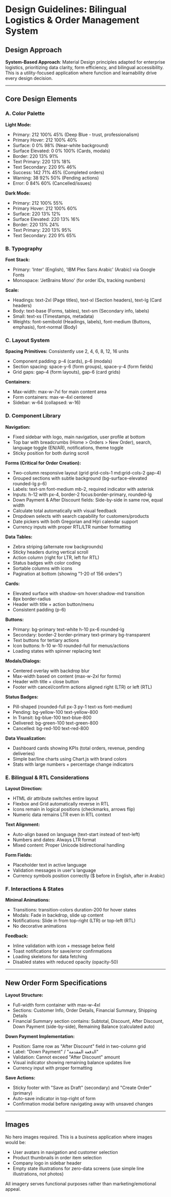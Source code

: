 # Design Guidelines: Bilingual Logistics & Order Management System

## Design Approach
**System-Based Approach**: Material Design principles adapted for enterprise logistics, prioritizing data clarity, form efficiency, and bilingual accessibility. This is a utility-focused application where function and learnability drive every design decision.

---

## Core Design Elements

### A. Color Palette

**Light Mode:**
- Primary: 212 100% 45% (Deep Blue - trust, professionalism)
- Primary Hover: 212 100% 40%
- Surface: 0 0% 98% (Near-white background)
- Surface Elevated: 0 0% 100% (Cards, modals)
- Border: 220 13% 91%
- Text Primary: 220 13% 18%
- Text Secondary: 220 9% 46%
- Success: 142 71% 45% (Completed orders)
- Warning: 38 92% 50% (Pending actions)
- Error: 0 84% 60% (Cancelled/issues)

**Dark Mode:**
- Primary: 212 100% 55%
- Primary Hover: 212 100% 60%
- Surface: 220 13% 12%
- Surface Elevated: 220 13% 16%
- Border: 220 13% 24%
- Text Primary: 220 13% 95%
- Text Secondary: 220 9% 65%

### B. Typography

**Font Stack:**
- Primary: 'Inter' (English), 'IBM Plex Sans Arabic' (Arabic) via Google Fonts
- Monospace: 'JetBrains Mono' (for order IDs, tracking numbers)

**Scale:**
- Headings: text-2xl (Page titles), text-xl (Section headers), text-lg (Card headers)
- Body: text-base (Forms, tables), text-sm (Secondary info, labels)
- Small: text-xs (Timestamps, metadata)
- Weights: font-semibold (Headings, labels), font-medium (Buttons, emphasis), font-normal (Body)

### C. Layout System

**Spacing Primitives:** Consistently use 2, 4, 6, 8, 12, 16 units
- Component padding: p-4 (cards), p-6 (modals)
- Section spacing: space-y-6 (form groups), space-y-4 (form fields)
- Grid gaps: gap-4 (form layouts), gap-6 (card grids)

**Containers:**
- Max-width: max-w-7xl for main content area
- Form containers: max-w-4xl centered
- Sidebar: w-64 (collapsed: w-16)

### D. Component Library

**Navigation:**
- Fixed sidebar with logo, main navigation, user profile at bottom
- Top bar with breadcrumbs (Home > Orders > New Order), search, language toggle (EN/AR), notifications, theme toggle
- Sticky position for both during scroll

**Forms (Critical for Order Creation):**
- Two-column responsive layout (grid grid-cols-1 md:grid-cols-2 gap-4)
- Grouped sections with subtle background (bg-surface-elevated rounded-lg p-6)
- Labels: text-sm font-medium mb-2, required indicator with asterisk
- Inputs: h-12 with px-4, border-2 focus:border-primary, rounded-lg
- Down Payment & After Discount fields: Side-by-side in same row, equal width
- Calculate total automatically with visual feedback
- Dropdown selects with search capability for customers/products
- Date pickers with both Gregorian and Hijri calendar support
- Currency inputs with proper RTL/LTR number formatting

**Data Tables:**
- Zebra striping (alternate row backgrounds)
- Sticky headers during vertical scroll
- Action column (right for LTR, left for RTL)
- Status badges with color coding
- Sortable columns with icons
- Pagination at bottom (showing "1-20 of 156 orders")

**Cards:**
- Elevated surface with shadow-sm hover:shadow-md transition
- 8px border-radius
- Header with title + action button/menu
- Consistent padding (p-6)

**Buttons:**
- Primary: bg-primary text-white h-10 px-6 rounded-lg
- Secondary: border-2 border-primary text-primary bg-transparent
- Text buttons for tertiary actions
- Icon buttons: h-10 w-10 rounded-full for menus/actions
- Loading states with spinner replacing text

**Modals/Dialogs:**
- Centered overlay with backdrop blur
- Max-width based on content (max-w-2xl for forms)
- Header with title + close button
- Footer with cancel/confirm actions aligned right (LTR) or left (RTL)

**Status Badges:**
- Pill-shaped (rounded-full px-3 py-1 text-xs font-medium)
- Pending: bg-yellow-100 text-yellow-800
- In Transit: bg-blue-100 text-blue-800
- Delivered: bg-green-100 text-green-800
- Cancelled: bg-red-100 text-red-800

**Data Visualization:**
- Dashboard cards showing KPIs (total orders, revenue, pending deliveries)
- Simple bar/line charts using Chart.js with brand colors
- Stats with large numbers + percentage change indicators

### E. Bilingual & RTL Considerations

**Layout Direction:**
- HTML dir attribute switches entire layout
- Flexbox and Grid automatically reverse in RTL
- Icons remain in logical positions (checkmarks, arrows flip)
- Numeric data remains LTR even in RTL context

**Text Alignment:**
- Auto-align based on language (text-start instead of text-left)
- Numbers and dates: Always LTR format
- Mixed content: Proper Unicode bidirectional handling

**Form Fields:**
- Placeholder text in active language
- Validation messages in user's language
- Currency symbols position correctly ($ before in English, after in Arabic)

### F. Interactions & States

**Minimal Animations:**
- Transitions: transition-colors duration-200 for hover states
- Modals: Fade in backdrop, slide up content
- Notifications: Slide in from top-right (LTR) or top-left (RTL)
- No decorative animations

**Feedback:**
- Inline validation with icon + message below field
- Toast notifications for save/error confirmations
- Loading skeletons for data fetching
- Disabled states with reduced opacity (opacity-50)

---

## New Order Form Specifications

**Layout Structure:**
- Full-width form container with max-w-4xl
- Sections: Customer Info, Order Details, Financial Summary, Shipping Details
- Financial Summary section contains: Subtotal, Discount, After Discount, Down Payment (side-by-side), Remaining Balance (calculated auto)

**Down Payment Implementation:**
- Position: Same row as "After Discount" field in two-column grid
- Label: "Down Payment" / "الدفعة المقدمة"
- Validation: Cannot exceed "After Discount" amount
- Visual indicator showing remaining balance updates live
- Currency input with proper formatting

**Save Actions:**
- Sticky footer with "Save as Draft" (secondary) and "Create Order" (primary)
- Auto-save indicator in top-right of form
- Confirmation modal before navigating away with unsaved changes

---

## Images
No hero images required. This is a business application where images would be:
- User avatars in navigation and customer selection
- Product thumbnails in order item selection
- Company logo in sidebar header
- Empty state illustrations for zero-data screens (use simple line illustrations, not photos)

All imagery serves functional purposes rather than marketing/emotional appeal.